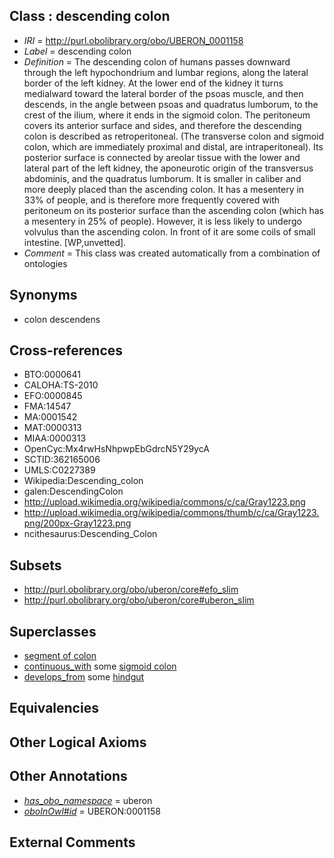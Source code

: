 
## Class : descending colon

 * *IRI* = http://purl.obolibrary.org/obo/UBERON_0001158
 * *Label* = descending colon
 * *Definition* = The descending colon of humans passes downward through the left hypochondrium and lumbar regions, along the lateral border of the left kidney. At the lower end of the kidney it turns medialward toward the lateral border of the psoas muscle, and then descends, in the angle between psoas and quadratus lumborum, to the crest of the ilium, where it ends in the sigmoid colon. The peritoneum covers its anterior surface and sides, and therefore the descending colon is described as retroperitoneal. (The transverse colon and sigmoid colon, which are immediately proximal and distal, are intraperitoneal). Its posterior surface is connected by areolar tissue with the lower and lateral part of the left kidney, the aponeurotic origin of the transversus abdominis, and the quadratus lumborum. It is smaller in caliber and more deeply placed than the ascending colon. It has a mesentery in 33% of people, and is therefore more frequently covered with peritoneum on its posterior surface than the ascending colon (which has a mesentery in 25% of people). However, it is less likely to undergo volvulus than the ascending colon. In front of it are some coils of small intestine. [WP,unvetted].
 * *Comment* = This class was created automatically from a combination of ontologies

## Synonyms

 * colon descendens

## Cross-references

 * BTO:0000641
 * CALOHA:TS-2010
 * EFO:0000845
 * FMA:14547
 * MA:0001542
 * MAT:0000313
 * MIAA:0000313
 * OpenCyc:Mx4rwHsNhpwpEbGdrcN5Y29ycA
 * SCTID:362165006
 * UMLS:C0227389
 * Wikipedia:Descending_colon
 * galen:DescendingColon
 * http://upload.wikimedia.org/wikipedia/commons/c/ca/Gray1223.png
 * http://upload.wikimedia.org/wikipedia/commons/thumb/c/ca/Gray1223.png/200px-Gray1223.png
 * ncithesaurus:Descending_Colon

## Subsets

 * http://purl.obolibrary.org/obo/uberon/core#efo_slim
 * http://purl.obolibrary.org/obo/uberon/core#uberon_slim

## Superclasses

 * [segment of colon](../../UBERON/68/UBERON_0000168.md)
 * [continuous_with](../../FMA/72/FMA_85972.md) some [sigmoid colon](../../UBERON/59/UBERON_0001159.md)
 * [develops_from](../../RO/02/RO_0002202.md) some [hindgut](../../UBERON/46/UBERON_0001046.md)

## Equivalencies


## Other Logical Axioms


## Other Annotations

 * *[has_obo_namespace](../../ce/oboInOwl#hasOBONamespace.md)* = uberon
 * *[oboInOwl#id](../../id/oboInOwl#id.md)* = UBERON:0001158

## External Comments

